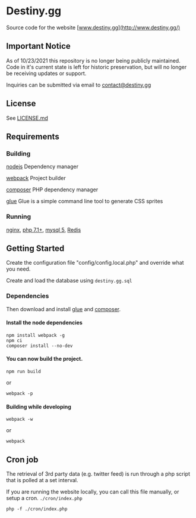 # Destiny.gg
Source code for the website [www.destiny.gg](http://www.destiny.gg/)

## Important Notice

As of 10/23/2021 this repository is no longer being publicly maintained. Code in it's current state is left for historic preservation, but will no longer be receiving updates or support.

Inquiries can be submitted via email to contact@destiny.gg

## License

See [LICENSE.md](LICENSE.md)

## Requirements

### Building

[nodejs](http://nodejs.org/) Dependency manager

[webpack](https://webpack.github.io/) Project builder

[composer](http://getcomposer.org/) PHP dependency manager

[glue](http://glue.readthedocs.org/) Glue is a simple command line tool to generate CSS sprites

### Running

[nginx](http://httpd.apache.org/), [php 7.1+](http://php.net/), [mysql 5](http://dev.mysql.com/), [Redis](http://redis.io/download)


## Getting Started


Create the configuration file "config/config.local.php" and override what you need.

Create and load the database using `destiny.gg.sql`


### Dependencies

Then download and install [glue](http://glue.readthedocs.org/) and [composer](http://getcomposer.org/).

#### Install the node dependencies

```shell
npm install webpack -g
npm ci
composer install --no-dev
```

#### You can now build the project.

```shell
npm run build
```
or
```shell
webpack -p
```

#### Building while developing

```shell
webpack -w
```
or
```shell
webpack
```

## Cron job

The retrieval of 3rd party data (e.g. twitter feed) is run through a php script that is polled at a set interval.

If you are running the website locally, you can call this file manually, or setup a cron. `./cron/index.php`

```shell
php -f ./cron/index.php
```
